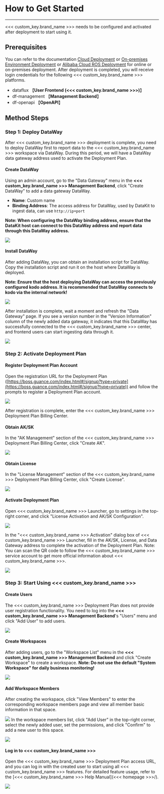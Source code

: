 # How to Get Started
---

<<< custom_key.brand_name >>> needs to be configured and activated after deployment to start using it.

## Prerequisites

You can refer to the documentation [Cloud Deployment](cloud-deployment-manual.md) or [On-premises Environment Deployment](offline-deployment-manual.md) or [Alibaba Cloud ROS Deployment](https://help.aliyun.com/document_detail/416711.html?spm=5176.26884182.J_4028621810.1.3a4b7bbbT89v0m) for online or on-premises deployment. After deployment is completed, you will receive login credentials for the following <<< custom_key.brand_name >>> platforms.

- dataflux 【**User Frontend (<<< custom_key.brand_name >>>)**】
- df-management 【**Management Backend**】
- df-openapi 【**OpenAPI**】

## Method Steps

### Step 1: Deploy DataWay

After <<< custom_key.brand_name >>> deployment is complete, you need to deploy DataWay first to report data to the <<< custom_key.brand_name >>> workspace via DataWay. During this period, we will have a DataWay data gateway address used to activate the Deployment Plan.

#### Create DataWay
Using an admin account, go to the "Data Gateway" menu in the **<<< custom_key.brand_name >>> Management Backend**, click "Create DataWay" to add a data gateway DataWay.

- **Name**: Custom name
- **Binding Address**: The access address for DataWay, used by DataKit to ingest data, can use `http://ip+port`

**Note: When configuring the DataWay binding address, ensure that the DataKit host can connect to this DataWay address and report data through this DataWay address.**

![](img/12.deployment_1.png)

#### Install DataWay
After adding DataWay, you can obtain an installation script for DataWay. Copy the installation script and run it on the host where DataWay is deployed.

**Note: Ensure that the host deploying DataWay can access the previously configured kodo address. It is recommended that DataWay connects to kodo via the internal network!**

![](img/12.deployment_2.png)

After installation is complete, wait a moment and refresh the "Data Gateway" page. If you see a version number in the "Version Information" column of the newly added data gateway, it indicates that this DataWay has successfully connected to the <<< custom_key.brand_name >>> center, and frontend users can start ingesting data through it.

![](img/12.deployment_3.png)

### Step 2: Activate Deployment Plan

#### Register Deployment Plan Account

Open the registration URL for the Deployment Plan ([https://boss.guance.com/index.html#/signup?type=private](https://boss.guance.com/index.html#/signup?type=private)) and follow the prompts to register a Deployment Plan account.

![](img/6.deployment_3.png)

After registration is complete, enter the <<< custom_key.brand_name >>> Deployment Plan Billing Center.

<!--
![](img/12.deployment_5.png)
-->
#### Obtain AK/SK

In the "AK Management" section of the <<< custom_key.brand_name >>> Deployment Plan Billing Center, click "Create AK".

![](img/6.deployment_6.png)

#### Obtain License

In the "License Management" section of the <<< custom_key.brand_name >>> Deployment Plan Billing Center, click "Create License".

![](img/6.deployment_7.png)

#### Activate Deployment Plan
Open <<< custom_key.brand_name >>> Launcher, go to settings in the top-right corner, and click "License Activation and AK/SK Configuration".

![](img/12.deployment_8.png)

In the "<<< custom_key.brand_name >>> Activation" dialog box of <<< custom_key.brand_name >>> Launcher, fill in the AK/SK, License, and Data Gateway address to complete the activation of the Deployment Plan.
Note: You can scan the QR code to follow the <<< custom_key.brand_name >>> service account to get more official information about <<< custom_key.brand_name >>>.

![](img/12.deployment_9.png)

### Step 3: Start Using <<< custom_key.brand_name >>>
#### Create Users
The <<< custom_key.brand_name >>> Deployment Plan does not provide user registration functionality. You need to log into the **<<< custom_key.brand_name >>> Management Backend**'s "Users" menu and click "Add User" to add users.

![](img/12.deployment_10.png)

#### Create Workspaces
After adding users, go to the "Workspace List" menu in the **<<< custom_key.brand_name >>> Management Backend** and click "Create Workspace" to create a workspace.
**Note: Do not use the default "System Workspace" for daily business monitoring!**

![](img/12.deployment_11.png)

#### Add Workspace Members
After creating the workspace, click "View Members" to enter the corresponding workspace members page and view all member basic information in that space.

![](img/12.deployment_12.png)
In the workspace members list, click "Add User" in the top-right corner, select the newly added user, set the permissions, and click "Confirm" to add a new user to this space.

![](img/12.deployment_13.png)
#### Log in to <<< custom_key.brand_name >>>
Open the <<< custom_key.brand_name >>> Deployment Plan access URL, and you can log in with the created user to start using all <<< custom_key.brand_name >>> features. For detailed feature usage, refer to the [<<< custom_key.brand_name >>> Help Manual](<<< homepage >>>/).

![](img/12.deployment_14.png)